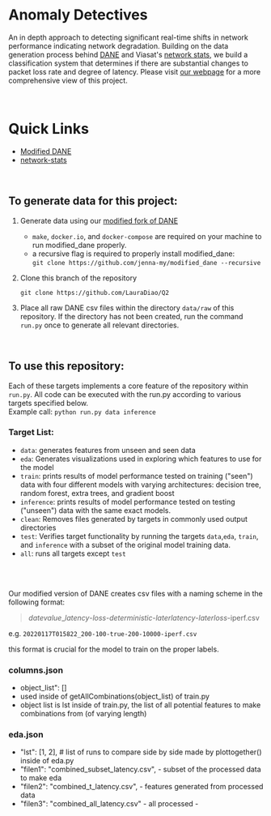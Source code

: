 # Anomaly Detectives
An in depth approach to detecting significant real-time shifts in network performance indicating network degradation. Building on the data generation process behind [DANE](https://github.com/dane-tool/dane) and Viasat's [network stats](https://github.com/Viasat/network-stats), we build a classification system that determines if there are substantial changes to packet loss rate and degree of latency. Please visit [our webpage](https://lauradiao.github.io/Anomaly-Detectives/) for a more comprehensive view of this project.

<br>

# Quick Links
- [Modified DANE](https://github.com/jenna-my/modified_dane)
- [network-stats](https://github.com/Viasat/network-stats)

<br>

## To generate data for this project:

1. Generate data using our [modified fork of DANE](https://github.com/jenna-my/modified_dane)
    - ```make```, ```docker.io```, and ```docker-compose``` are required on your machine to run modified_dane properly.
    - a recursive flag is required to properly install modified_dane: <br>```git clone https://github.com/jenna-my/modified_dane --recursive```

2. Clone this branch of the repository
   ```
   git clone https://github.com/LauraDiao/Q2
   ```

3. Place all raw DANE csv files within the directory ```data/raw``` of this repository. If the directory has not been created, run the command ```run.py``` once to generate all relevant directories.

<br>

## To use this repository: 
Each of these targets implements a core feature of the repository within ```run.py```. All code can be executed with the run.py according to various targets specified below. <br>
Example call: ```python run.py data inference```
### Target List:
- ```data```: generates features from unseen and seen data
- ```eda```: Generates visualizations used in exploring which features to use for the model
- ```train```: prints results of model performance tested on training ("seen") data with four different models with varying architectures: decision tree, random forest, extra trees, and gradient boost
- ```inference```: prints results of model performance tested on testing ("unseen") data with the same exact models.
- ```clean```: Removes files generated by targets in commonly used output directories
- ```test```: Verifies target functionality by running the targets ```data```,```eda```, ```train```, and ```inference``` with a subset of the original model training data.
- ```all```: runs all targets except ```test```

<br><br>

Our modified version of DANE creates csv files with a naming scheme in the following format: 
> *datevalue*_*latency*-*loss*-*deterministic*-*laterlatency*-*laterloss*-iperf.csv

e.g. ```20220117T015822_200-100-true-200-10000-iperf.csv```

this format is crucial for the model to train on the proper labels.

### columns.json
- object_list": []
- used inside of getAllCombinations(object_list) of train.py
- object list is lst inside of train.py, the list of all potential features to make combinations from (of varying length)

### eda.json
- "lst": [1, 2], # list of runs to compare side by side made by plottogether() inside of eda.py
- "filen1": "combined_subset_latency.csv", - subset of the processed data to make eda
- "filen2": "combined_t_latency.csv", - features generated from processed data
- "filen3": "combined_all_latency.csv" - all processed - 


